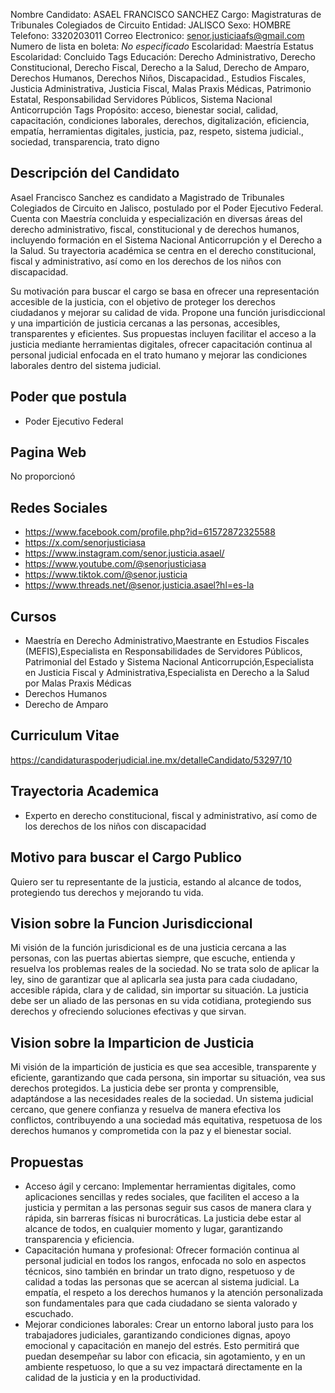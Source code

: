 Nombre Candidato: ASAEL FRANCISCO SANCHEZ
Cargo: Magistraturas de Tribunales Colegiados de Circuito
Entidad: JALISCO
Sexo: HOMBRE
Telefono: 3320203011
Correo Electronico: senor.justiciaafs@gmail.com
Numero de lista en boleta: *No especificado*
Escolaridad: Maestría
Estatus Escolaridad: Concluido
Tags Educación: Derecho Administrativo, Derecho Constitucional, Derecho Fiscal, Derecho a la Salud, Derecho de Amparo, Derechos Humanos, Derechos Niños, Discapacidad., Estudios Fiscales, Justicia Administrativa, Justicia Fiscal, Malas Praxis Médicas, Patrimonio Estatal, Responsabilidad Servidores Públicos, Sistema Nacional Anticorrupción
Tags Propósito: acceso, bienestar social, calidad, capacitación, condiciones laborales, derechos, digitalización, eficiencia, empatía, herramientas digitales, justicia, paz, respeto, sistema judicial., sociedad, transparencia, trato digno


## Descripción del Candidato 

Asael Francisco Sanchez es candidato a Magistrado de Tribunales Colegiados de Circuito en Jalisco, postulado por el Poder Ejecutivo Federal. Cuenta con Maestría concluida y especialización en diversas áreas del derecho administrativo, fiscal, constitucional y de derechos humanos, incluyendo formación en el Sistema Nacional Anticorrupción y el Derecho a la Salud. Su trayectoria académica se centra en el derecho constitucional, fiscal y administrativo, así como en los derechos de los niños con discapacidad.

Su motivación para buscar el cargo se basa en ofrecer una representación accesible de la justicia, con el objetivo de proteger los derechos ciudadanos y mejorar su calidad de vida. Propone una función jurisdiccional y una impartición de justicia cercanas a las personas, accesibles, transparentes y eficientes. Sus propuestas incluyen facilitar el acceso a la justicia mediante herramientas digitales, ofrecer capacitación continua al personal judicial enfocada en el trato humano y mejorar las condiciones laborales dentro del sistema judicial.


## Poder que postula

- Poder Ejecutivo Federal


## Pagina Web

No proporcionó


## Redes Sociales

- https://www.facebook.com/profile.php?id=61572872325588
- https://x.com/senorjusticiasa
- https://www.instagram.com/senor.justicia.asael/
- https://www.youtube.com/@senorjusticiasa
- https://www.tiktok.com/@senor.justicia
- https://www.threads.net/@senor.justicia.asael?hl=es-la


## Cursos

- Maestría en Derecho Administrativo,Maestrante en Estudios Fiscales (MEFIS),Especialista en Responsabilidades de Servidores Públicos, Patrimonial del Estado y Sistema Nacional Anticorrupción,Especialista en Justicia Fiscal y Administrativa,Especialista en Derecho a la Salud por Malas Praxis Médicas
- Derechos Humanos
- Derecho de Amparo


## Curriculum Vitae

https://candidaturaspoderjudicial.ine.mx/detalleCandidato/53297/10


## Trayectoria Academica

- Experto en derecho constitucional, fiscal y administrativo, así como de los derechos de los niños con discapacidad


## Motivo para buscar el Cargo Publico

Quiero ser tu representante de la justicia, estando al alcance de todos, protegiendo tus derechos y mejorando tu vida.


## Vision sobre la Funcion Jurisdiccional

Mi visión de la función jurisdicional es de una justicia cercana a las personas, con las puertas abiertas siempre, que escuche, entienda y resuelva los problemas reales de la sociedad. No se trata solo de aplicar la ley, sino de garantizar que al aplicarla sea justa para cada ciudadano, accesible rápida, clara y de calidad, sin importar su situación. La justicia debe ser un aliado de las personas en su vida cotidiana, protegiendo sus derechos y ofreciendo soluciones efectivas y que sirvan.


## Vision sobre la Imparticion de Justicia

Mi visión de la impartición de justicia es que sea accesible, transparente y eficiente, garantizando que cada persona, sin importar su situación, vea sus derechos protegidos. La justicia debe ser pronta y comprensible, adaptándose a las necesidades reales de la sociedad. Un sistema judicial cercano, que genere confianza y resuelva de manera efectiva los conflictos, contribuyendo a una sociedad más equitativa, respetuosa de los derechos humanos y comprometida con la paz y el bienestar social.


## Propuestas

- Acceso ágil y cercano: Implementar herramientas digitales, como aplicaciones sencillas y redes sociales, que faciliten el acceso a la justicia y permitan a las personas seguir sus casos de manera clara y rápida, sin barreras físicas ni burocráticas. La justicia debe estar al alcance de todos, en cualquier momento y lugar, garantizando transparencia y eficiencia.
- Capacitación humana y profesional: Ofrecer formación continua al personal judicial en todos los rangos, enfocada no solo en aspectos técnicos, sino también en brindar un trato digno, respetuoso y de calidad a todas las personas que se acercan al sistema judicial. La empatía, el respeto a los derechos humanos y la atención personalizada son fundamentales para que cada ciudadano se sienta valorado y escuchado.
- Mejorar condiciones laborales: Crear un entorno laboral justo para los trabajadores judiciales, garantizando condiciones dignas, apoyo emocional y capacitación en manejo del estrés. Esto permitirá que puedan desempeñar su labor con eficacia, sin agotamiento, y en un ambiente respetuoso, lo que a su vez impactará directamente en la calidad de la justicia y en la productividad.

